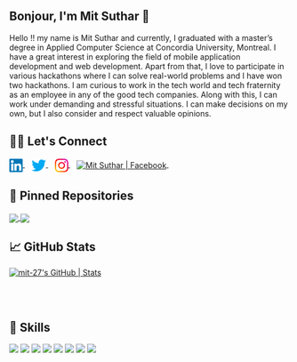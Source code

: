 ## Bonjour, I'm Mit Suthar 👋

Hello !! my name is Mit Suthar and currently, I graduated with a master’s degree in Applied Computer Science at Concordia University, Montreal. I have a great interest in exploring the field of mobile application development and web development. Apart from that, I love to participate in various hackathons where I can solve real-world problems and I have won two hackathons. I am curious to work in the tech world and tech fraternity as an employee in any of the good tech companies. Along with this, I can work under demanding and stressful situations. I can make decisions on my own, but I also consider and respect valuable opinions.

## 🙋‍♂️ Let's Connect

<a href="https://www.linkedin.com/in/mit-suthar-7b5328161/" target="_blank">
  <img align="center" alt="Mit Suthar | Linkedin" width="24px" src="https://github.com/SatYu26/SatYu26/blob/master/Assets/Linkedin.svg" />
</a> &nbsp;&nbsp;
<a href="https://twitter.com/Meetu_27" target="_blank">
  <img align="center" alt="Mit Suthar| Twitter" width="26px" src="https://github.com/SatYu26/SatYu26/blob/master/Assets/Twitter.svg" />
</a> &nbsp;&nbsp;
<a href="https://www.instagram.com/meetu_27/" target="_blank">
  <img align="center" alt="Mit Suthar | Instagram" width="24px" src="https://github.com/SatYu26/SatYu26/blob/master/Assets/Instagram.svg" />
</a> &nbsp;&nbsp;
<a href="https://www.facebook.com/meet.suthar.37">
    <img align="center" alt="Mit Suthar | Facebook" width="24px" src="https://upload.wikimedia.org/wikipedia/en/thumb/0/04/Facebook_f_logo_%282021%29.svg/100px-Facebook_f_logo_%282021%29.svg.png" />
</a> &nbsp;&nbsp;

## 📌 Pinned Repositories

<a href="https://github.com/mit-27/AlgoShare">
 <img align="center" src="https://github-readme-stats.vercel.app/api/pin/?username=mit-27&repo=AlgoShare&theme=prussian" />
</a>

<a href="https://github.com/mit-27/Recruitment-Android-App">
 <img align="center" src="https://github-readme-stats.vercel.app/api/pin/?username=mit-27&repo=Recruitment-Android-App&theme=prussian" />
</a>

## &#x1f4c8; GitHub Stats

<be>

  
[![mit-27's GitHub | Stats](https://stats.quine.sh/mit-27/github?theme=dark)](https://quine.sh?utm_source=widgets&utm_campaign=mit-27)



</a>

<br>
<br>

## 💼 Skills

![](https://img.shields.io/badge/Code-React-informational?style=flat&logo=react&logoColor=white&color=4AB197)
![](https://img.shields.io/badge/Code-Redux-informational?style=flat&logo=Redux&logoColor=white&color=4AB197)
![](https://img.shields.io/badge/Code-Gatsby-informational?style=flat&logo=gatsby&logoColor=white&color=4AB197)
![](https://img.shields.io/badge/Code-JavaScript-informational?style=flat&logo=JavaScript&logoColor=white&color=4AB197)
![](https://img.shields.io/badge/Code-Java-informational?style=flat&logo=Java&logoColor=white&color=4AB197)
![](https://img.shields.io/badge/Code-CSharp-informational?style=flat&logo=c-sharp&logoColor=white&color=4AB197)
![](https://img.shields.io/badge/Code-MongoDB-informational?style=flat&logo=MongoDB&logoColor=white&color=4AB197)
![](https://img.shields.io/badge/Code-MySQL-informational?style=flat&logo=MySQL&logoColor=white&color=4AB197)
